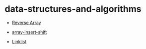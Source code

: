 # data-structures-and-algorithms

- [Reverse Array](Reverse-Array/readme.md)

- [array-insert-shift](array-insert-shift/readme.md)

- [Linklist](Linklist/README.md)
